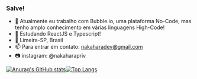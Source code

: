 ### Salve!

- 🔭 Atualmente eu trabalho com Bubble.io, uma plataforma No-Code, mas tenho amplo conhecimento em várias linguagens High-Code! 
- 🌱 Estudando ReactJS e Typescript!
- 📍 Limeira-SP, Brasil
- 📫 Para entrar em contato: nakaharadev@gmail.com
- 📷 instagram: @nakaharapriv


[![Anurag's GitHub stats](https://github-readme-stats.vercel.app/api?username=nakaharaz&count_private=true&show_icons=true&theme=tokyonight)](https://github.com/nakaharaz/github-readme-stats)[![Top Langs](https://github-readme-stats.vercel.app/api/top-langs/?username=nakaharaz&layout=compact&langs_count=8&theme=tokyonight)](https://github.com/nakaharaz/github-readme-stats)
